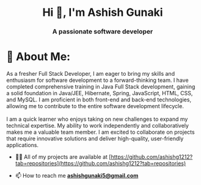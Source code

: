 <h1 align="center">Hi 👋, I'm Ashish Gunaki</h1>
<h3 align="center">A passionate software developer</h3>

# 💫 About Me:
As a fresher Full Stack Developer, I am eager to bring my skills and enthusiasm for software development to a forward-thinking team. I have completed comprehensive training in Java Full Stack development, gaining a solid foundation in Java/JEE, Hibernate, Spring, JavaScript, HTML, CSS, and MySQL. I am proficient in both front-end and back-end technologies, allowing me to contribute to the entire software development lifecycle.<br><br>I am a quick learner who enjoys taking on new challenges to expand my technical expertise. My ability to work independently and collaboratively makes me a valuable team member. I am excited to collaborate on projects that require innovative solutions and deliver high-quality, user-friendly applications.

- 👨‍💻 All of my projects are available at [https://github.com/ashishg1212?tab=repositories](https://github.com/ashishg1212?tab=repositories)

- 📫 How to reach me **ashishgunaki5@gmail.com**
